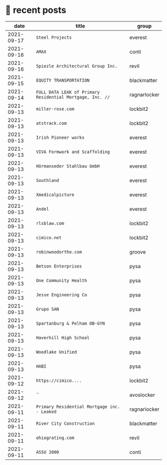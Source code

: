 # 📰 recent posts

| date | title | group |
|---|---|---|
| 2021-09-17 | `Steel Projects` | everest |
| 2021-09-16 | `AMAX` | conti |
| 2021-09-16 | `Spiezle Architectural Group Inc.` | revil |
| 2021-09-15 | `EQUITY TRANSPORTATION` | blackmatter |
| 2021-09-14 | `FULL DATA LEAK of Primary Residential Mortgage, Inc. //` | ragnarlocker |
| 2021-09-13 | `miller-rose.com ` | lockbit2 |
| 2021-09-13 | `atstrack.com ` | lockbit2 |
| 2021-09-13 | `Irish Pioneer works` | everest |
| 2021-09-13 | `VIVA Formwork and Scaffolding` | everest |
| 2021-09-13 | `Hörmanseder Stahlbau GmbH` | everest |
| 2021-09-13 | `Southland` | everest |
| 2021-09-13 | `Xmedicalpicture` | everest |
| 2021-09-13 | `Andel` | everest |
| 2021-09-13 | `rlsblaw.com ` | lockbit2 |
| 2021-09-13 | `cimico.net ` | lockbit2 |
| 2021-09-13 | `robinwoodortho.com` | groove |
| 2021-09-13 | `Betson Enterprises` | pysa |
| 2021-09-13 | `One Community Health` | pysa |
| 2021-09-13 | `Jesse Engineering Co` | pysa |
| 2021-09-13 | `Grupo SAN` | pysa |
| 2021-09-13 | `Spartanburg & Pelham OB-GYN` | pysa |
| 2021-09-13 | `Haverhill High School` | pysa |
| 2021-09-13 | `Woodlake Unified` | pysa |
| 2021-09-13 | `HABI` | pysa |
| 2021-09-12 | `https://cimico.... ` | lockbit2 |
| 2021-09-12 | `` | avoslocker |
| 2021-09-11 | `Primary Residential Mortgage inc. - Leaked` | ragnarlocker |
| 2021-09-11 | `River City Construction` | blackmatter |
| 2021-09-11 | `ohiograting.com` | revil |
| 2021-09-11 | `ASSU 2000` | conti |
